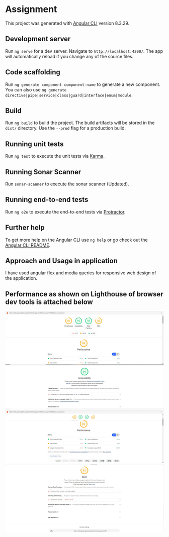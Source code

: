 # Assignment

This project was generated with [Angular CLI](https://github.com/angular/angular-cli) version 8.3.29.

## Development server

Run `ng serve` for a dev server. Navigate to `http://localhost:4200/`. The app will automatically reload if you change any of the source files.

## Code scaffolding

Run `ng generate component component-name` to generate a new component. You can also use `ng generate directive|pipe|service|class|guard|interface|enum|module`.

## Build

Run `ng build` to build the project. The build artifacts will be stored in the `dist/` directory. Use the `--prod` flag for a production build.

## Running unit tests

Run `ng test` to execute the unit tests via [Karma](https://karma-runner.github.io).

## Running Sonar Scanner

Run `sonar-scanner` to execute the sonar scanner (Updated).

## Running end-to-end tests

Run `ng e2e` to execute the end-to-end tests via [Protractor](http://www.protractortest.org/).

## Further help

To get more help on the Angular CLI use `ng help` or go check out the [Angular CLI README](https://github.com/angular/angular-cli/blob/master/README.md).

## Approach and Usage in application

I have used angular flex and media queries for responsive web design of the application.

## Performance as shown on Lighthouse of browser dev tools is attached below

![LightHouse with all indexs](https://github.com/mohit4834/sapient-assignment/blob/master/src/assets/performance-images/LightHouseReport.JPG)
![Accessibility Report](https://github.com/mohit4834/sapient-assignment/blob/master/src/assets/performance-images/Accessibility.JPG)
![Performance Report](https://github.com/mohit4834/sapient-assignment/blob/master/src/assets/performance-images/Performance.JPG)
![SEO Report](https://github.com/mohit4834/sapient-assignment/blob/master/src/assets/performance-images/SEO.JPG)
